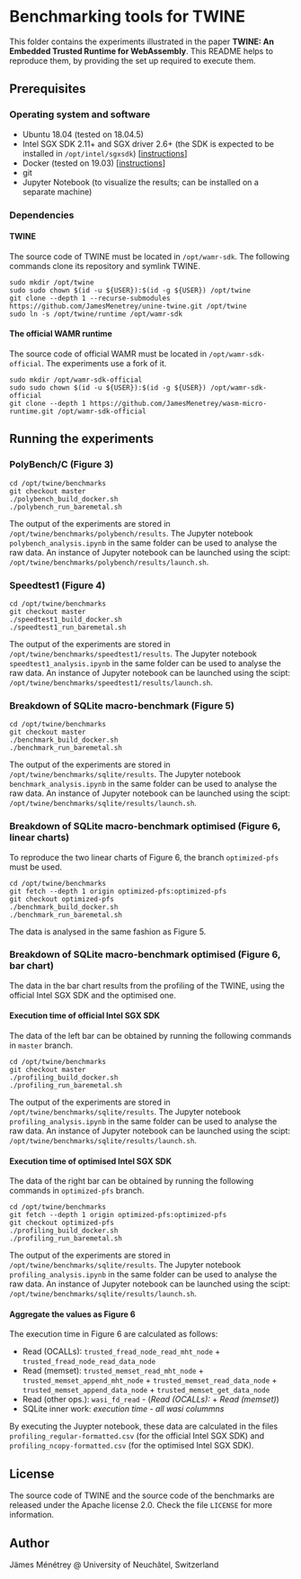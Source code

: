 # Benchmarking tools for TWINE
This folder contains the experiments illustrated in the paper **TWINE: An Embedded Trusted Runtime for WebAssembly**.
This README helps to reproduce them, by providing the set up required to execute them.

## Prerequisites
### Operating system and software
- Ubuntu 18.04 (tested on 18.04.5)
- Intel SGX SDK 2.11+ and SGX driver 2.6+ (the SDK is expected to be installed in `/opt/intel/sgxsdk`) [[instructions](https://download.01.org/intel-sgx/latest/linux-latest/docs/)]
- Docker (tested on 19.03) [[instructions](https://docs.docker.com/engine/install/ubuntu/)]
- git
- Jupyter Notebook (to visualize the results; can be installed on a separate machine)

### Dependencies
#### TWINE
The source code of TWINE must be located in `/opt/wamr-sdk`.
The following commands clone its repository and symlink TWINE.

```
sudo mkdir /opt/twine
sudo sudo chown $(id -u ${USER}):$(id -g ${USER}) /opt/twine
git clone --depth 1 --recurse-submodules https://github.com/JamesMenetrey/unine-twine.git /opt/twine
sudo ln -s /opt/twine/runtime /opt/wamr-sdk
```

#### The official WAMR runtime
The source code of official WAMR must be located in `/opt/wamr-sdk-official`.
The experiments use a fork of it.

```
sudo mkdir /opt/wamr-sdk-official
sudo sudo chown $(id -u ${USER}):$(id -g ${USER}) /opt/wamr-sdk-official
git clone --depth 1 https://github.com/JamesMenetrey/wasm-micro-runtime.git /opt/wamr-sdk-official
```

## Running the experiments
### PolyBench/C (Figure 3)
```
cd /opt/twine/benchmarks
git checkout master
./polybench_build_docker.sh
./polybench_run_baremetal.sh
```

The output of the experiments are stored in `/opt/twine/benchmarks/polybench/results`.
The Jupyter notebook `polybench_analysis.ipynb` in the same folder can be used to analyse the raw data.
An instance of Jupyter notebook can be launched using the scipt: `/opt/twine/benchmarks/polybench/results/launch.sh`.

### Speedtest1 (Figure 4)
```
cd /opt/twine/benchmarks
git checkout master
./speedtest1_build_docker.sh
./speedtest1_run_baremetal.sh
```

The output of the experiments are stored in `/opt/twine/benchmarks/speedtest1/results`.
The Jupyter notebook `speedtest1_analysis.ipynb` in the same folder can be used to analyse the raw data.
An instance of Jupyter notebook can be launched using the scipt: `/opt/twine/benchmarks/speedtest1/results/launch.sh`.

### Breakdown of SQLite macro-benchmark (Figure 5)
```
cd /opt/twine/benchmarks
git checkout master
./benchmark_build_docker.sh
./benchmark_run_baremetal.sh
```

The output of the experiments are stored in `/opt/twine/benchmarks/sqlite/results`.
The Jupyter notebook `benchmark_analysis.ipynb` in the same folder can be used to analyse the raw data.
An instance of Jupyter notebook can be launched using the scipt: `/opt/twine/benchmarks/sqlite/results/launch.sh`.

### Breakdown of SQLite macro-benchmark optimised (Figure 6, linear charts)
To reproduce the two linear charts of Figure 6, the branch `optimized-pfs` must be used.

```
cd /opt/twine/benchmarks
git fetch --depth 1 origin optimized-pfs:optimized-pfs
git checkout optimized-pfs
./benchmark_build_docker.sh
./benchmark_run_baremetal.sh
```

The data is analysed in the same fashion as Figure 5.

### Breakdown of SQLite macro-benchmark optimised (Figure 6, bar chart)
The data in the bar chart results from the profiling of the TWINE, using the official Intel SGX SDK and the optimised one.

#### Execution time of official Intel SGX SDK
The data of the left bar can be obtained by running the following commands in `master` branch.

```
cd /opt/twine/benchmarks
git checkout master
./profiling_build_docker.sh
./profiling_run_baremetal.sh
```
The output of the experiments are stored in `/opt/twine/benchmarks/sqlite/results`.
The Jupyter notebook `profiling_analysis.ipynb` in the same folder can be used to analyse the raw data.
An instance of Jupyter notebook can be launched using the scipt: `/opt/twine/benchmarks/sqlite/results/launch.sh`.

#### Execution time of optimised Intel SGX SDK
The data of the right bar can be obtained by running the following commands in `optimized-pfs` branch.

```
cd /opt/twine/benchmarks
git fetch --depth 1 origin optimized-pfs:optimized-pfs
git checkout optimized-pfs
./profiling_build_docker.sh
./profiling_run_baremetal.sh
```
The output of the experiments are stored in `/opt/twine/benchmarks/sqlite/results`.
The Jupyter notebook `profiling_analysis.ipynb` in the same folder can be used to analyse the raw data.
An instance of Jupyter notebook can be launched using the scipt: `/opt/twine/benchmarks/sqlite/results/launch.sh`.

#### Aggregate the values as Figure 6
The execution time in Figure 6 are calculated as follows:

- Read (OCALLs): `trusted_fread_node_read_mht_node` + `trusted_fread_node_read_data_node`
- Read (memset): `trusted_memset_read_mht_node` + `trusted_memset_append_mht_node` + `trusted_memset_read_data_node` + `trusted_memset_append_data_node` + `trusted_memset_get_data_node`
- Read (other ops.): `wasi_fd_read` - (*Read (OCALLs):* + *Read (memset)*)
- SQLite inner work: *execution time* - *all wasi colummns*

By executing the Juypter notebook, these data are calculated in the files `profiling_regular-formatted.csv` (for the official Intel SGX SDK) and `profiling_ncopy-formatted.csv` (for the optimised Intel SGX SDK).

## License

The source code of TWINE and the source code of the benchmarks are released under the Apache license 2.0.
Check the file `LICENSE` for more information.

## Author

Jämes Ménétrey @ University of Neuchâtel, Switzerland
